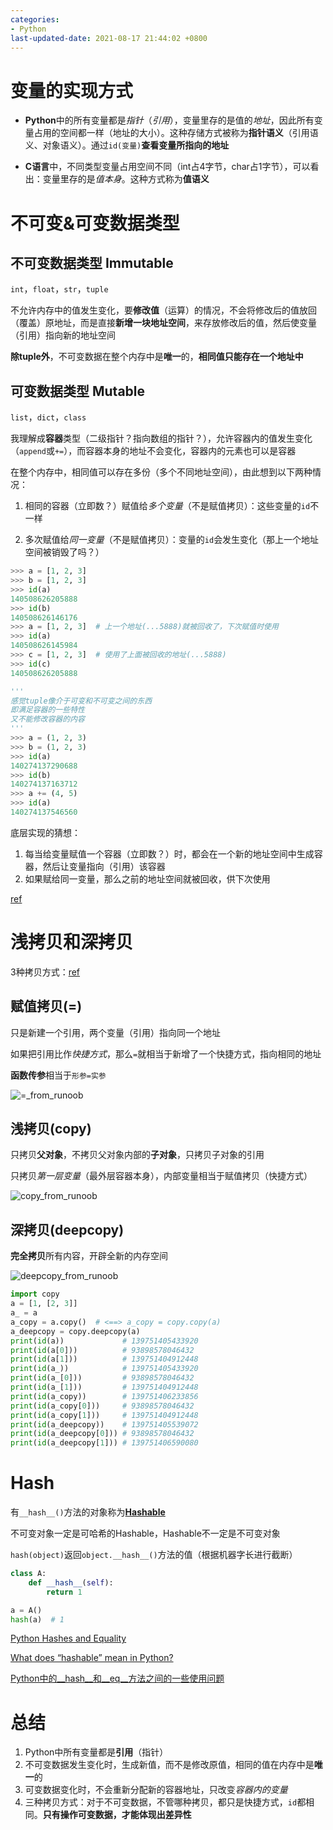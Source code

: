 ```yaml
---
categories:
- Python
last-updated-date: 2021-08-17 21:44:02 +0800
---
```


# 变量的实现方式

- **Python**中的所有变量都是*指针*（*引用*），变量里存的是值的*地址*，因此所有变量占用的空间都一样（地址的大小）。这种存储方式被称为**指针语义**（引用语义、对象语义）。通过`id(变量)`**查看变量所指向的地址**

- **C语言**中，不同类型变量占用空间不同（int占4字节，char占1字节），可以看出：变量里存的是*值本身*。这种方式称为**值语义**

# 不可变&可变数据类型

## 不可变数据类型 Immutable 

`int`，`float`，`str`，`tuple`

不允许内存中的值发生变化，要**修改值**（运算）的情况，不会将修改后的值放回（覆盖）原地址，而是直接**新增一块地址空间**，来存放修改后的值，然后使变量（引用）指向新的地址空间

**除tuple外**，不可变数据在整个内存中是**唯一**的，**相同值只能存在一个地址中**

## 可变数据类型 Mutable 

`list`，`dict`，`class`

我理解成**容器**类型（二级指针？指向数组的指针？），允许容器内的值发生变化（`append`或`+=`），而容器本身的地址不会变化，容器内的元素也可以是容器

在整个内存中，相同值可以存在多份（多个不同地址空间），由此想到以下两种情况：

1. 相同的容器（立即数？）赋值给*多个变量*（不是赋值拷贝）：这些变量的`id`不一样

2. 多次赋值给*同一变量*（不是赋值拷贝）：变量的`id`会发生变化（那上一个地址空间被销毁了吗？）

```python
>>> a = [1, 2, 3]
>>> b = [1, 2, 3]
>>> id(a)
140508626205888
>>> id(b)
140508626146176
>>> a = [1, 2, 3]  # 上一个地址(...5888)就被回收了，下次赋值时使用
>>> id(a)
140508626145984
>>> c = [1, 2, 3]  # 使用了上面被回收的地址(...5888)
>>> id(c)
140508626205888

'''
感觉tuple像介于可变和不可变之间的东西
即满足容器的一些特性
又不能修改容器的内容
'''
>>> a = (1, 2, 3)
>>> b = (1, 2, 3)
>>> id(a)
140274137290688
>>> id(b)
140274137163712
>>> a += (4, 5)
>>> id(a)
140274137546560
```

底层实现的猜想：

1. 每当给变量赋值一个容器（立即数？）时，都会在一个新的地址空间中生成容器，然后让变量指向（引用）该容器
2. 如果赋给同一变量，那么之前的地址空间就被回收，供下次使用

[ref](https://blog.csdn.net/as480133937/article/details/87305247)

# 浅拷贝和深拷贝

3种拷贝方式：[ref](https://www.runoob.com/w3cnote/python-understanding-dict-copy-shallow-or-deep.html)

## 赋值拷贝(=)

只是新建一个引用，两个变量（引用）指向同一个地址

如果把引用比作*快捷方式*，那么`=`就相当于新增了一个快捷方式，指向相同的地址

**函数传参**相当于`形参=实参`

![=_from_runoob](https://www.runoob.com/wp-content/uploads/2017/03/1489720931-7116-4AQC6.png)

## 浅拷贝(copy)

只拷贝**父对象**，不拷贝父对象内部的**子对象**，只拷贝子对象的引用

只拷贝*第一层变量*（最外层容器本身），内部变量相当于赋值拷贝（快捷方式）

![copy_from_runoob](https://www.runoob.com/wp-content/uploads/2017/03/1489720930-6827-Vtk4m.png)

## 深拷贝(deepcopy)

**完全拷贝**所有内容，开辟全新的内存空间

![deepcopy_from_runoob](https://www.runoob.com/wp-content/uploads/2017/03/1489720930-5882-BO4qO.png)

```python
import copy
a = [1, [2, 3]]
a_ = a
a_copy = a.copy()  # <==> a_copy = copy.copy(a)
a_deepcopy = copy.deepcopy(a)
print(id(a))             # 139751405433920
print(id(a[0]))          # 93898578046432
print(id(a[1]))          # 139751404912448
print(id(a_))            # 139751405433920
print(id(a_[0]))         # 93898578046432
print(id(a_[1]))         # 139751404912448
print(id(a_copy))        # 139751406233856
print(id(a_copy[0]))     # 93898578046432
print(id(a_copy[1]))     # 139751404912448
print(id(a_deepcopy))    # 139751405539072
print(id(a_deepcopy[0])) # 93898578046432
print(id(a_deepcopy[1])) # 139751406590080
```

# Hash

有`__hash__()`方法的对象称为[**Hashable**](https://docs.python.org/3.8/glossary.html#term-hashable)

不可变对象一定是可哈希的Hashable，Hashable不一定是不可变对象

`hash(object)`返回`object.__hash__()`方法的值（根据机器字长进行截断）

```python
class A:
    def __hash__(self):
        return 1

a = A()
hash(a)  # 1
```

[Python Hashes and Equality](https://hynek.me/articles/hashes-and-equality/)

[What does “hashable” mean in Python?](https://stackoverflow.com/a/37429666)

[Python中的\_\_hash\_\_和\_\_eq\_\_方法之间的一些使用问题](https://blog.csdn.net/lnotime/article/details/81194962)

# 总结

1. Python中所有变量都是**引用**（指针）
2. 不可变数据发生变化时，生成新值，而不是修改原值，相同的值在内存中是**唯一**的
3. 可变数据变化时，不会重新分配新的容器地址，只改变*容器内的变量*
4. 三种拷贝方式：对于不可变数据，不管哪种拷贝，都只是快捷方式，`id`都相同。**只有操作可变数据，才能体现出差异性**